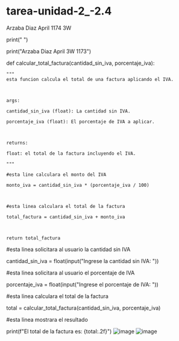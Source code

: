 # tarea-unidad-2_-2.4
Arzaba Diaz April 1174 3W

print(" ")

print("Arzaba Diaz April 3W 1173")

def calcular_total_factura(cantidad_sin_iva, porcentaje_iva):

    """
    esta funcion calcula el total de una factura aplicando el IVA.

    
    
    args:
    
    cantidad_sin_iva (float): La cantidad sin IVA.
    
    porcentaje_iva (float): El porcentaje de IVA a aplicar.

    
    
    returns:
    
    float: el total de la factura incluyendo el IVA.
    
    """
    
    #esta line calculara el monto del IVA
    
    monto_iva = cantidad_sin_iva * (porcentaje_iva / 100)

    
    
    #esta linea calculara el total de la factura
    
    total_factura = cantidad_sin_iva + monto_iva

    
    
    return total_factura



#esta linea solicitara al usuario la cantidad sin IVA

cantidad_sin_iva = float(input("Ingrese la cantidad sin IVA: "))



#esta linea solicitara al usuario el porcentaje de IVA

porcentaje_iva = float(input("Ingrese el porcentaje de IVA: "))



#esta linea calculara el total de la factura

total = calcular_total_factura(cantidad_sin_iva, porcentaje_iva)



#esta linea mostrara el resultado

print(f"El total de la factura es: {total:.2f}")
![image](https://github.com/user-attachments/assets/a8da32ae-1c9f-40eb-8149-d287c2b44304)
![image](https://github.com/user-attachments/assets/5f3b3913-7745-404f-a560-671e9e6443bf)






